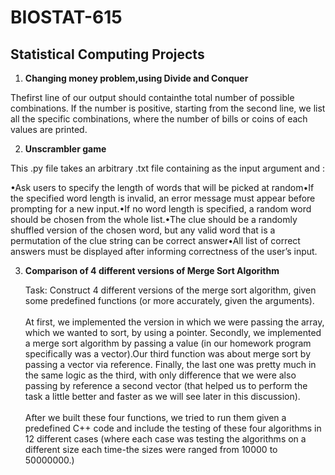 # BIOSTAT-615
## Statistical Computing Projects

1) <strong>Changing money problem,using Divide and Conquer</strong>

Thefirst line of our output should containthe total number of possible combinations. If the number is positive, starting from the second line, we list all the specific combinations, where the number of bills or coins of each values are printed.

2) <strong>Unscrambler game</strong>

This .py file takes an arbitrary .txt file containing as the input argument and :

•Ask users to specify the length of words that will be picked at random•If the specified word length is invalid, an error message must appear before prompting for a new input.•If no word length is specified, a random word should be chosen from the whole list.•The clue should be a randomly shuffled version of the chosen word, but any valid word that is a permutation of the clue string can be correct answer•All list of correct answers must be displayed after informing correctness of the user’s input. 

3) <strong>Comparison of 4 different versions of Merge Sort Algorithm </strong>

    Task: Construct 4 different versions of the merge sort algorithm, given some predefined functions (or more accurately, given the arguments).
    <br><br/>
    At first, we implemented the version in which we were passing the array, which we wanted to sort, by using a pointer. Secondly, we implemented a merge sort algorithm by passing a value (in our homework program specifically was a vector).Our third function was about merge sort by passing a vector via reference. Finally, the last one was pretty much in the same logic as the third, with only difference that we were also passing by reference a second vector (that helped us to perform the task a little better and faster as we will see later in this discussion).
<br><br/>
    After we built these four functions, we tried to run them given a predefined C++ code  and include the testing of these four algorithms in 12 different cases (where each case was testing the algorithms on a different size each time-the sizes were ranged from 10000 to 50000000.)

